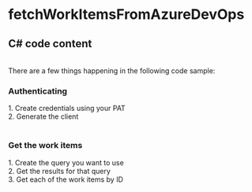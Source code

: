 # fetchWorkItemsFromAzureDevOps

<h2>C# code content</h2><br>
There are a few things happening in the following code sample:

<h3>Authenticating</h3>
1. Create credentials using your PAT <br>
2. Generate the client<br>
<br>
<h3>Get the work items</h3>
1. Create the query you want to use<br>
2. Get the results for that query<br>
3. Get each of the work items by ID<br>

